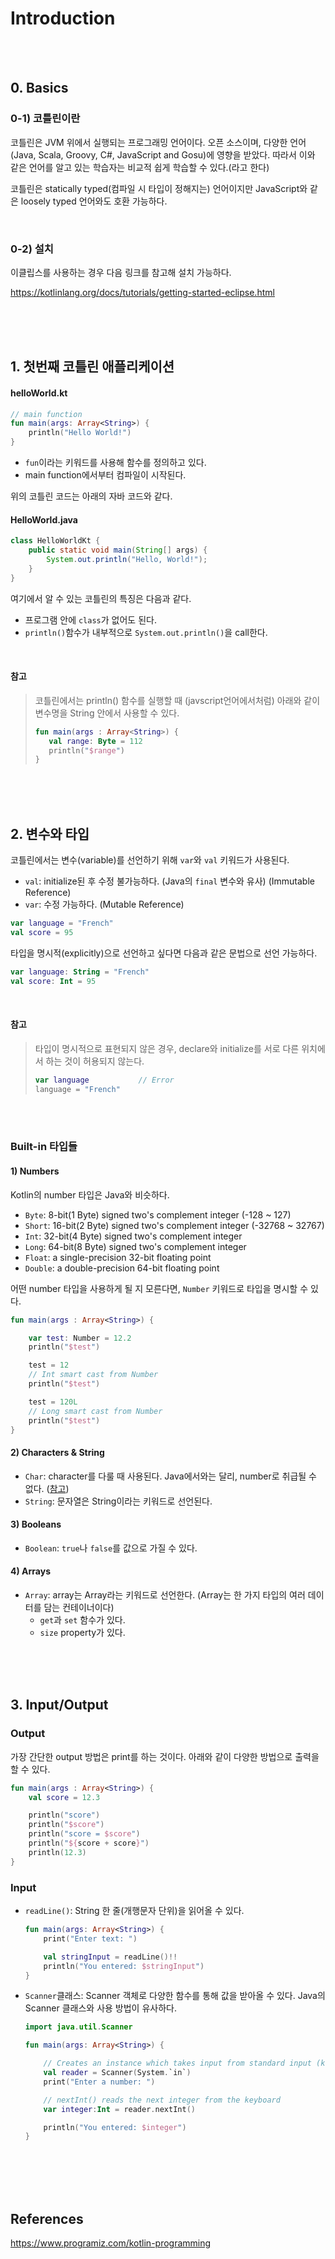 # Introduction

<br><br>

## 0. Basics
### 0-1) 코틀린이란

코틀린은 JVM 위에서 실행되는 프로그래밍 언어이다.
오픈 소스이며, 다양한 언어(Java, Scala, Groovy, C#, JavaScript and Gosu)에 영향을 받았다.
따라서 이와 같은 언어를 알고 있는 학습자는 비교적 쉽게 학습할 수 있다.(라고 한다)

코틀린은 statically typed(컴파일 시 타입이 정해지는) 언어이지만 JavaScript와 같은 loosely typed 언어와도 호환 가능하다.

<br>



### 0-2) 설치

이클립스를 사용하는 경우 다음 링크를 참고해 설치 가능하다.

https://kotlinlang.org/docs/tutorials/getting-started-eclipse.html

<br><br><br>



## 1. 첫번째 코틀린 애플리케이션

#### helloWorld.kt
```kotlin
// main function
fun main(args: Array<String>) {
	println("Hello World!")
}
```

* `fun`이라는 키워드를 사용해 함수를 정의하고 있다.
* main function에서부터 컴파일이 시작된다.

위의 코틀린 코드는 아래의 자바 코드와 같다.

#### HelloWorld.java
```java
class HelloWorldKt {
    public static void main(String[] args) {
        System.out.println("Hello, World!"); 
    }
}
```

여기에서 알 수 있는 코틀린의 특징은 다음과 같다.

* 프로그램 안에 `class`가 없어도 된다.
* `println()`함수가 내부적으로 `System.out.println()`을 call한다.

<br>

#### 참고
> 코틀린에서는 println() 함수를 실행할 때 (javscript언어에서처럼) 아래와 같이 변수명을 String 안에서 사용할 수 있다.
> ```kotlin
> fun main(args : Array<String>) {
>    val range: Byte = 112
>    println("$range")
> }
>```


<br><br><br>

## 2. 변수와 타입
코틀린에서는 변수(variable)를 선언하기 위해 `var`와 `val` 키워드가 사용된다.

* `val`: initialize된 후 수정 불가능하다. (Java의 `final` 변수와 유사) (Immutable Reference)
* `var`: 수정 가능하다. (Mutable Reference)


```kotlin
var language = "French"
val score = 95
```

타입을 명시적(explicitly)으로 선언하고 싶다면 다음과 같은 문법으로 선언 가능하다.
```kotlin
var language: String = "French"
val score: Int = 95
```

<br>

#### 참고
> 타입이 명시적으로 표현되지 않은 경우, declare와 initialize를 서로 다른 위치에서 하는 것이 허용되지 않는다.
> ```kotlin
> var language           // Error 
> language = "French"
> ```

<br><br>

### Built-in 타입들
#### 1) Numbers
Kotlin의 number 타입은 Java와 비슷하다.
* `Byte`: 8-bit(1 Byte) signed two's complement integer (-128 ~ 127)
* `Short`: 16-bit(2 Byte) signed two's complement integer (-32768 ~ 32767)
* `Int`: 32-bit(4 Byte) signed two's complement integer
* `Long`: 64-bit(8 Byte) signed two's complement integer
* `Float`: a single-precision 32-bit floating point
* `Double`: a double-precision 64-bit floating point

어떤 number 타입을 사용하게 될 지 모른다면, `Number` 키워드로 타입을 명시할 수 있다.
```kotlin
fun main(args : Array<String>) {

    var test: Number = 12.2
    println("$test")

    test = 12
    // Int smart cast from Number
    println("$test")

    test = 120L
    // Long smart cast from Number
    println("$test")
}
```


#### 2) Characters & String
* `Char`: character를 다룰 때 사용된다.
Java에서와는 달리, number로 취급될 수 없다.
(<a href="https://www.programiz.com/java-programming/variables-primitive-data-types#char">참고</a>)
* `String`: 문자열은 String이라는 키워드로 선언된다.


#### 3) Booleans
* `Boolean`: `true`나 `false`를 값으로 가질 수 있다.


#### 4) Arrays
* `Array`: array는 Array라는 키워드로 선언한다. (Array는 한 가지 타입의 여러 데이터를 담는 컨테이너이다)
	- `get`과 `set` 함수가 있다.
	- `size` property가 있다.

<br><br><br>



## 3. Input/Output

### Output
가장 간단한 output 방법은 print를 하는 것이다.
아래와 같이 다양한 방법으로 출력을 할 수 있다.

```kotlin
fun main(args : Array<String>) {
    val score = 12.3

    println("score")
    println("$score")
    println("score = $score")
    println("${score + score}")
    println(12.3)
}
```

### Input
* `readLine()`: String 한 줄(개행문자 단위)을 읽어올 수 있다.

	```kotlin
	fun main(args: Array<String>) {
	    print("Enter text: ")

	    val stringInput = readLine()!!
	    println("You entered: $stringInput")
	}
	```

* `Scanner`클래스: Scanner 객체로 다양한 함수를 통해 값을 받아올 수 있다. Java의 Scanner 클래스와 사용 방법이 유사하다.

	```kotlin
	import java.util.Scanner

	fun main(args: Array<String>) {

	    // Creates an instance which takes input from standard input (keyboard)
	    val reader = Scanner(System.`in`)
	    print("Enter a number: ")

	    // nextInt() reads the next integer from the keyboard
	    var integer:Int = reader.nextInt()

	    println("You entered: $integer")
	}
	```




<br><br><br><br>

## References

https://www.programiz.com/kotlin-programming

